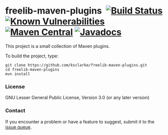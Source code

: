 # freelib-maven-plugins &nbsp;[![Build Status](https://travis-ci.org/ksclarke/freelib-maven-plugins.png?branch=main)](https://travis-ci.org/ksclarke/freelib-maven-plugins) [![Known Vulnerabilities](https://snyk.io/test/github/ksclarke/freelib-maven-plugins/badge.svg?targetFile=pom.xml)](https://snyk.io/test/github/ksclarke/freelib-maven-plugins) [![Maven Central](https://img.shields.io/maven-central/v/info.freelibrary/freelib-maven-plugins?colorB=brightgreen)](http://mvnrepository.com/artifact/info.freelibrary/freelib-maven-plugins) [![Javadocs](http://javadoc.io/badge/info.freelibrary/freelib-maven-plugins.svg)](http://projects.freelibrary.info/freelib-maven-plugins/javadocs.html)

This project is a small collection of Maven plugins.

To build the project, type:

    git clone https://github.com/ksclarke/freelib-maven-plugins.git
    cd freelib-maven-plugins
    mvn install

### License

GNU Lesser General Public License, Version 3.0 (or any later version)

### Contact

If you encounter a problem or have a feature to suggest, submit it to the [issue queue](https://github.com/ksclarke/freelib-maven-plugins/issues 
"GitHub Issues Queue").
